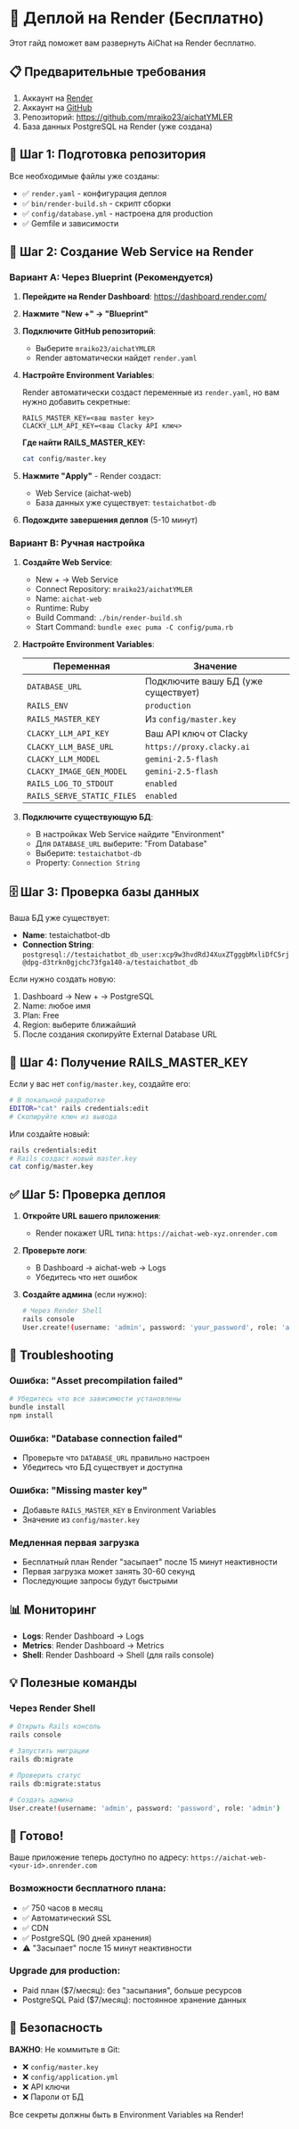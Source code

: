 # 🚀 Деплой на Render (Бесплатно)

Этот гайд поможет вам развернуть AiChat на Render бесплатно.

## 📋 Предварительные требования

1. Аккаунт на [Render](https://render.com)
2. Аккаунт на [GitHub](https://github.com)
3. Репозиторий: https://github.com/mraiko23/aichatYMLER
4. База данных PostgreSQL на Render (уже создана)

## 🔧 Шаг 1: Подготовка репозитория

Все необходимые файлы уже созданы:
- ✅ `render.yaml` - конфигурация деплоя
- ✅ `bin/render-build.sh` - скрипт сборки
- ✅ `config/database.yml` - настроена для production
- ✅ Gemfile и зависимости

## 🎯 Шаг 2: Создание Web Service на Render

### Вариант A: Через Blueprint (Рекомендуется)

1. **Перейдите на Render Dashboard**: https://dashboard.render.com/

2. **Нажмите "New +" → "Blueprint"**

3. **Подключите GitHub репозиторий**:
   - Выберите `mraiko23/aichatYMLER`
   - Render автоматически найдет `render.yaml`

4. **Настройте Environment Variables**:
   
   Render автоматически создаст переменные из `render.yaml`, но вам нужно добавить секретные:

   ```
   RAILS_MASTER_KEY=<ваш master key>
   CLACKY_LLM_API_KEY=<ваш Clacky API ключ>
   ```

   **Где найти RAILS_MASTER_KEY:**
   ```bash
   cat config/master.key
   ```

5. **Нажмите "Apply"** - Render создаст:
   - Web Service (aichat-web)
   - База данных уже существует: `testaichatbot-db`

6. **Подождите завершения деплоя** (5-10 минут)

### Вариант B: Ручная настройка

1. **Создайте Web Service**:
   - New + → Web Service
   - Connect Repository: `mraiko23/aichatYMLER`
   - Name: `aichat-web`
   - Runtime: Ruby
   - Build Command: `./bin/render-build.sh`
   - Start Command: `bundle exec puma -C config/puma.rb`

2. **Настройте Environment Variables**:

   | Переменная | Значение |
   |-----------|---------|
   | `DATABASE_URL` | Подключите вашу БД (уже существует) |
   | `RAILS_ENV` | `production` |
   | `RAILS_MASTER_KEY` | Из `config/master.key` |
   | `CLACKY_LLM_API_KEY` | Ваш API ключ от Clacky |
   | `CLACKY_LLM_BASE_URL` | `https://proxy.clacky.ai` |
   | `CLACKY_LLM_MODEL` | `gemini-2.5-flash` |
   | `CLACKY_IMAGE_GEN_MODEL` | `gemini-2.5-flash` |
   | `RAILS_LOG_TO_STDOUT` | `enabled` |
   | `RAILS_SERVE_STATIC_FILES` | `enabled` |

3. **Подключите существующую БД**:
   - В настройках Web Service найдите "Environment"
   - Для `DATABASE_URL` выберите: "From Database"
   - Выберите: `testaichatbot-db`
   - Property: `Connection String`

## 🗄️ Шаг 3: Проверка базы данных

Ваша БД уже существует:
- **Name**: testaichatbot-db
- **Connection String**: `postgresql://testaichatbot_db_user:xcp9w3hvdRdJ4XuxZTgggbMxliDfC5rj@dpg-d3trkn0gjchc73fga140-a/testaichatbot_db`

Если нужно создать новую:
1. Dashboard → New + → PostgreSQL
2. Name: любое имя
3. Plan: Free
4. Region: выберите ближайший
5. После создания скопируйте External Database URL

## 🔑 Шаг 4: Получение RAILS_MASTER_KEY

Если у вас нет `config/master.key`, создайте его:

```bash
# В локальной разработке
EDITOR="cat" rails credentials:edit
# Скопируйте ключ из вывода
```

Или создайте новый:
```bash
rails credentials:edit
# Rails создаст новый master.key
cat config/master.key
```

## ✅ Шаг 5: Проверка деплоя

1. **Откройте URL вашего приложения**:
   - Render покажет URL типа: `https://aichat-web-xyz.onrender.com`

2. **Проверьте логи**:
   - В Dashboard → aichat-web → Logs
   - Убедитесь что нет ошибок

3. **Создайте админа** (если нужно):
   ```bash
   # Через Render Shell
   rails console
   User.create!(username: 'admin', password: 'your_password', role: 'admin')
   ```

## 🐛 Troubleshooting

### Ошибка: "Asset precompilation failed"
```bash
# Убедитесь что все зависимости установлены
bundle install
npm install
```

### Ошибка: "Database connection failed"
- Проверьте что `DATABASE_URL` правильно настроен
- Убедитесь что БД существует и доступна

### Ошибка: "Missing master key"
- Добавьте `RAILS_MASTER_KEY` в Environment Variables
- Значение из `config/master.key`

### Медленная первая загрузка
- Бесплатный план Render "засыпает" после 15 минут неактивности
- Первая загрузка может занять 30-60 секунд
- Последующие запросы будут быстрыми

## 📊 Мониторинг

- **Logs**: Render Dashboard → Logs
- **Metrics**: Render Dashboard → Metrics  
- **Shell**: Render Dashboard → Shell (для rails console)

## 💡 Полезные команды

### Через Render Shell
```bash
# Открыть Rails консоль
rails console

# Запустить миграции
rails db:migrate

# Проверить статус
rails db:migrate:status

# Создать админа
User.create!(username: 'admin', password: 'password', role: 'admin')
```

## 🎉 Готово!

Ваше приложение теперь доступно по адресу:
`https://aichat-web-<your-id>.onrender.com`

### Возможности бесплатного плана:
- ✅ 750 часов в месяц
- ✅ Автоматический SSL
- ✅ CDN
- ✅ PostgreSQL (90 дней хранения)
- ⚠️ "Засыпает" после 15 минут неактивности

### Upgrade для production:
- Paid план ($7/месяц): без "засыпания", больше ресурсов
- PostgreSQL Paid ($7/месяц): постоянное хранение данных

## 🔐 Безопасность

**ВАЖНО**: Не коммитьте в Git:
- ❌ `config/master.key`
- ❌ `config/application.yml`
- ❌ API ключи
- ❌ Пароли от БД

Все секреты должны быть в Environment Variables на Render!
